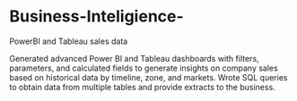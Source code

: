 # Business-Inteligience-
PowerBI and Tableau sales data 

Generated advanced Power BI and Tableau dashboards with filters, parameters, and calculated fields to generate insights on company 
sales based on historical data by timeline, zone, and markets. Wrote SQL queries to obtain data from multiple tables and 
provide extracts to the business.
